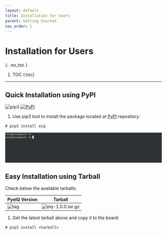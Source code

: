 ```yaml
---
layout: default
title: Installation for Users
parent: Getting Started
nav_order: 1
---
```


# Installation for Users
{: .no_toc }

1. TOC
{:toc}
---

## Quick Installation using PyPI

![pip3][eiqpackage]
[![PyPI](https://badge.fury.io/py/eiq.svg)](https://badge.fury.io/py/eiq)

1. Use pip3 tool to install the package located at
[PyPI](https://pypi.org/project/eiq/#description) repository:
```console
# pip3 install eiq
```
  ![pypigif](media/pypieiq.gif)

[pypirepo]: https://pypi.org/project/eiq/#description
[pypicaf]: https://source.codeaurora.org/external/imxsupport/pyeiq/
[eiqpackage]: https://img.shields.io/badge/pip3%20install-eiq-green

## Easy Installation using Tarball

Check below the available tarballs:

| **PyeIQ Version**  | **Tarball**                     |
|--------------------|---------------------------------|
| ![tag][tag_v1]     | ![eiq-1.0.0.tar.gz][v1_tarball] |

1. Get the latest tarball above and copy it to the board:
```console
# pip3 install <tarball>
```

[tag_v1]: https://img.shields.io/badge/-v1.0.0-blue

[v1_tarball]: https://empty.dev
